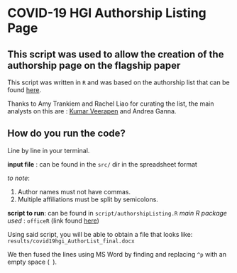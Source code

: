 # COVID-19 HGI Authorship Listing Page 

## This script was used to allow the creation of the authorship page on the flagship paper

This script was written in `R` and was based on the authorship list that can be found [here](https://docs.google.com/spreadsheets/d/1cp9pFeFUxXz5WMjRFv4X-AM1Hlc0iXYJa1rorSSj2Dc/edit#gid=0).

Thanks to Amy Trankiem and Rachel Liao for curating the list, the main analysts on this are : [Kumar Veerapen](mailto:veerapen@broadinstitute.org) and Andrea Ganna.

## How do you run the code?

Line by line in your terminal. 

**input file** : can be found in the `src/` dir in the spreadsheet format

*to note*: 
1) Author names must not have commas.
2) Multiple affiliations must be split by semicolons. 

**script to run**: can be found in `script/authorshipListing.R`
_main R package used_ : `officeR` (link found [here](https://davidgohel.github.io/officer/))

Using said script, you will be able to obtain a file that looks like: 
`results/covid19hgi_AuthorList_final.docx`

We then fused the lines using MS Word by finding and replacing `^p` with an empty space (` `). 

